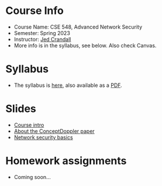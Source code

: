 

# Course Info

- Course Name: CSE 548, Advanced Network Security
- Semester: Spring 2023
- Instructor: [Jed Crandall](https://jedcrandall.github.io)
- More info is in the syllabus, see below.  Also check Canvas.

# Syllabus

- The syllabus is [here](syllabus.html), also available as a [PDF](syllabus.pdf).

# Slides

- [Course intro](courseintro.pdf)
- [About the ConceptDoppler paper](conceptdopplerpaper.pdf)
- [Network security basics](networksecuritybasics.pdf)

# Homework assignments

- Coming soon...

